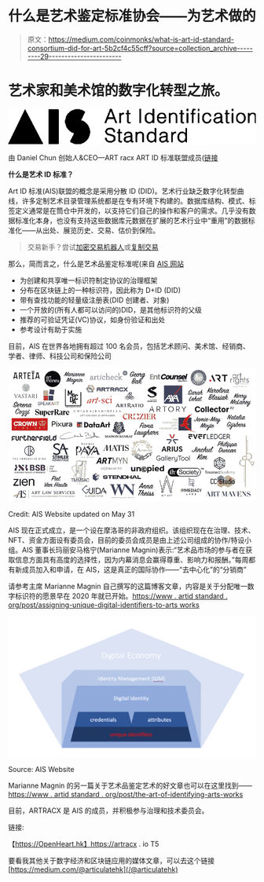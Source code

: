# 什么是艺术鉴定标准协会——为艺术做的

> 原文：<https://medium.com/coinmonks/what-is-art-id-standard-consortium-did-for-art-5b2cf4c55cff?source=collection_archive---------29----------------------->

# 艺术家和美术馆的数字化转型之旅。

![](img/066feb031c94a02f8e85405bb16cdec2.png)

由 Daniel Chun
创始人&CEO—ART racx
ART ID 标准联盟成员([链接](https://artidstandard.org)

**什么是艺术 ID 标准？**

Art ID 标准(AIS)联盟的概念是采用分散 ID (DID)。艺术行业缺乏数字化转型曲线，许多定制艺术目录管理系统都是在专有环境下构建的。数据库结构、模式、标签定义通常是在筒仓中开发的，以支持它们自己的操作和客户的需求。几乎没有数据标准化本身，也没有支持这些数据库元数据在扩展的艺术行业中“重用”的数据标准化——从出处、展览历史、交易、估价到保险。

> 交易新手？尝试[加密交易机器人](/coinmonks/crypto-trading-bot-c2ffce8acb2a)或[复制交易](/coinmonks/top-10-crypto-copy-trading-platforms-for-beginners-d0c37c7d698c)

那么，简而言之，什么是艺术品鉴定标准呢(来自 [AIS 网站](https://www.artidstandard.org/standard)

*   为创建和共享唯一标识符制定协议的治理框架
*   分布在区块链上的一种标识符，因此称为 D+ID (DID)
*   带有查找功能的轻量级注册表(DID 创建者、对象)
*   一个开放的(所有人都可以访问的)DID，是其他标识符的父级
*   推荐的可验证凭证(VC)协议，如身份验证和出处
*   参考设计有助于实施

目前，AIS 在世界各地拥有超过 100 名会员，包括艺术顾问、美术馆、经销商、学者、律师、科技公司和保险公司

![](img/9c0de07b199998186da9ad0d57136f22.png)

Credit: AIS Website updated on May 31

AIS 现在正式成立，是一个设在摩洛哥的非政府组织。该组织现在在治理、技术、NFT、资金方面设有委员会，目前的委员会成员是由上述公司组成的协作/特设小组。AIS 董事长玛丽安马格宁(Marianne Magnin)表示:“艺术品市场的参与者在获取信息方面具有高度的选择性，因为内幕消息会赢得尊重、影响力和报酬。”每周都有新成员加入和申请，在 AIS，这是真正的国际协作——“去中心化”的“分销商”

请参考主席 Marianne Magnin 自己撰写的这篇博客文章，内容是关于分配唯一数字标识符的愿景早在 2020 年就已开始。[https://www . artid standard . org/post/assigning-unique-digital-identifiers-to-arts works](https://www.artidstandard.org/post/assigning-unique-digital-identifiers-to-artworks)

![](img/214161e11216d261525c8602c3458d55.png)

Source: AIS Website

Marianne Magnin 的另一篇关于艺术品鉴定艺术的好文章也可以在这里找到——[https://www . artid standard . org/post/the-art-of-identifying-arts-works](https://www.artidstandard.org/post/the-art-of-identifying-artworks)

目前，ARTRACX 是 AIS 的成员，并积极参与治理和技术委员会。

链接:

【https://OpenHeart.hk】https://artracx . io
T5

要看我其他关于数字经济和区块链应用的媒体文章，可以去这个链接
[https://medium.com/@articulatehk](/@articulatehk)
